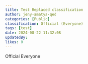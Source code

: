 ```yaml
---
title: Test Replaced classification
author: jeny-amatya-qed
categories: [Public]
classification: Official (Everyone)
tags: [test]
date: 2024-08-22 11:32:08 
updatedBy: 
likes: 0
---
```


Official Everyone